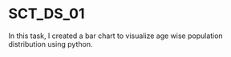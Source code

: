 # SCT_DS_01
In this task, I created a bar chart to visualize age wise population distribution using python.
